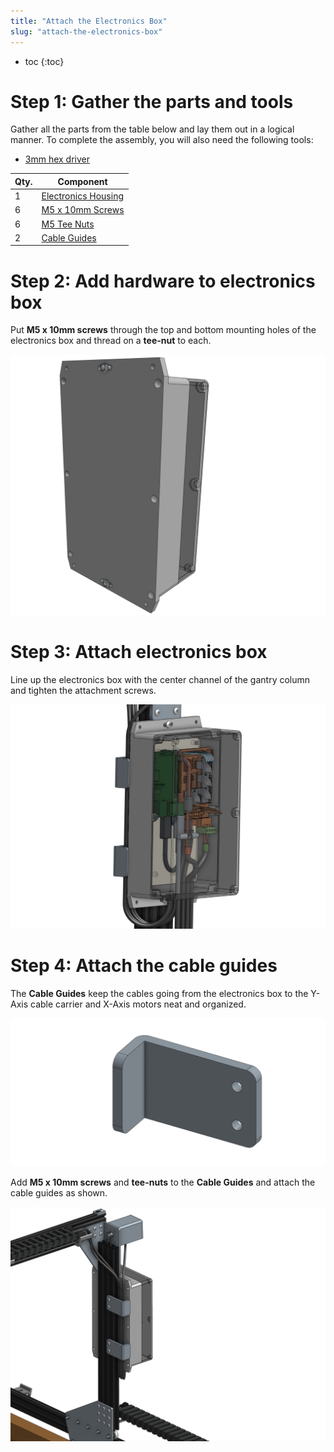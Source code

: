 ```yaml
---
title: "Attach the Electronics Box"
slug: "attach-the-electronics-box"
---
```


* toc
{:toc}


# Step 1: Gather the parts and tools

Gather all the parts from the table below and lay them out in a logical manner. To complete the assembly, you will also need the following tools:

* [3mm hex driver](../../Extras/bom/miscellaneous.md#3mm-hex-driver)

|Qty.                          |Component                     |
|------------------------------|------------------------------|
|1                             |[Electronics Housing](../../Extras/bom/electronics-and-wiring.md#electronics-housing)
|6                             |[M5 x 10mm Screws](../../Extras/bom/fasteners-and-hardware.md#m5-screws)
|6                             |[M5 Tee Nuts](fasteners-and-hardware#m5-tee-nuts)
|2                             |[Cable Guides](../../Extras/bom/plates-and-brackets.md#cable-guides)



# Step 2: Add hardware to electronics box

Put **M5 x 10mm screws** through the top and bottom mounting holes of the electronics box and thread on a **tee-nut** to each.

![electronics_box_tee_nuts.png](electronics_box_tee_nuts.png)



# Step 3: Attach electronics box

Line up the electronics box with the center channel of the gantry column and tighten the attachment screws.

![attached.png](attached.png)



# Step 4: Attach the cable guides

The **Cable Guides** keep the cables going from the electronics box to the Y-Axis cable carrier and X-Axis motors neat and organized.

![cable_clip.png](cable_clip.png)

Add **M5 x 10mm screws** and **tee-nuts** to the **Cable Guides** and attach the cable guides as shown.

![cable_clips.png](cable_clips.png)

